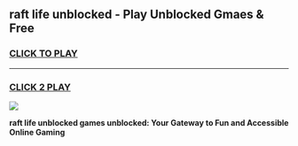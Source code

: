 
## raft life unblocked - Play Unblocked Gmaes & Free
<h3>
<a href="https://news.freeplayer.one?title=raft_life_unblocked&ref=23F">CLICK TO PLAY</a></h3>
<hr>

<h3>
<a href="https://news.freeplayer.one?title=raft_life_unblocked&ref=23F">CLICK 2 PLAY</a>
  
</h3>

<a href="https://news.freeplayer.one?title=raft_life_unblocked&ref=23F/"><img src="https://clearcache.store/games.png"></a>


**raft life unblocked games unblocked: Your Gateway to Fun and Accessible Online Gaming**
